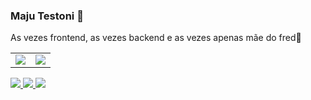 ### Maju Testoni 👾

<p>As vezes frontend, as vezes backend e as vezes apenas mãe do fred🐶</p>

<table>
  <tr>
    <td>
      <img src="https://github-readme-stats-git-masterrstaa-rickstaa.vercel.app/api/top-langs/?username=majutestoni&theme=tokyonight" />
    </td>
    <td>
       <img src="https://github-readme-stats.vercel.app/api?username=majutestoni&rank_icon=github&show_icons=true&theme=tokyonight" />
    </td>
  </tr>
</table>


<p >
  <a href = "mailto:majuliatestoni@gmail.com" alt="Gmail">
    <img src="https://img.shields.io/badge/-Gmail-FF0000?style=flat-square&labelColor=FF0000&logo=gmail&logoColor=white&link=majuliatestoni@gmail.com" />
  </a>

  <a href="https://www.linkedin.com/in/majutestoni/" target="_blank" alt="LinkedIn">
    <img src="https://img.shields.io/badge/-Linkedin-0e76a8?style=flat-square&logo=Linkedin&logoColor=white&link=LINK-DO-SEU-LINKEDIN" />
  </a>

  <a href="https://www.instagram.com/majutestoni/" alt="Instagram" target="_blank">
    <img src="https://img.shields.io/badge/-Instagram-DF0174?style=flat-square&labelColor=DF0174&logo=instagram&logoColor=white&link=https://www.instagram.com/majutestoni/" />
  </a>
</p>
